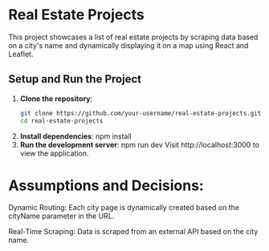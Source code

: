 # Real Estate Projects

This project showcases a list of real estate projects by scraping data based on a city's name and dynamically displaying it on a map using React and Leaflet.

## Setup and Run the Project

1. **Clone the repository**:
   ```bash
   git clone https://github.com/your-username/real-estate-projects.git
   cd real-estate-projects
2. **Install dependencies**:
   npm install
2. **Run the development server**:
   npm run dev
Visit http://localhost:3000 to view the application.

# Assumptions and Decisions:
Dynamic Routing: Each city page is dynamically created based on the cityName parameter in the URL.

Real-Time Scraping: Data is scraped from an external API based on the city name.

